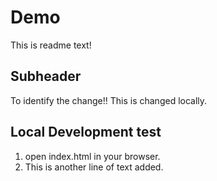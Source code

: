# Demo

This is readme text!

## Subheader

To identify the change!! This is changed locally.

## Local Development test

1. open index.html in your browser.
2. This is another line of text added.
